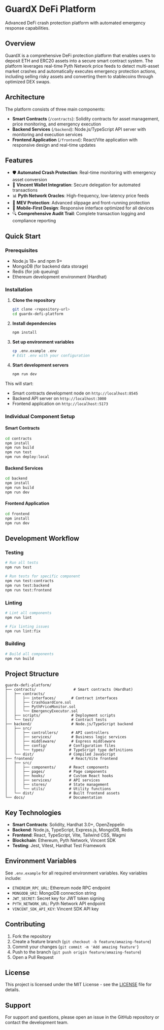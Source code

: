 # GuardX DeFi Platform

Advanced DeFi crash protection platform with automated emergency response capabilities.

## Overview

GuardX is a comprehensive DeFi protection platform that enables users to deposit ETH and ERC20 assets into a secure smart contract system. The platform leverages real-time Pyth Network price feeds to detect multi-asset market crashes and automatically executes emergency protection actions, including selling risky assets and converting them to stablecoins through optimized DEX swaps.

## Architecture

The platform consists of three main components:

- **Smart Contracts** (`/contracts`): Solidity contracts for asset management, price monitoring, and emergency execution
- **Backend Services** (`/backend`): Node.js/TypeScript API server with monitoring and execution services
- **Frontend Application** (`/frontend`): React/Vite application with responsive design and real-time updates

## Features

- 🛡️ **Automated Crash Protection**: Real-time monitoring with emergency asset conversion
- 🔗 **Vincent Wallet Integration**: Secure delegation for automated transactions
- 📊 **Pyth Network Oracles**: High-frequency, low-latency price feeds
- 🎯 **MEV Protection**: Advanced slippage and front-running protection
- 📱 **Mobile-First Design**: Responsive interface optimized for all devices
- 🔍 **Comprehensive Audit Trail**: Complete transaction logging and compliance reporting

## Quick Start

### Prerequisites

- Node.js 18+ and npm 9+
- MongoDB (for backend data storage)
- Redis (for job queuing)
- Ethereum development environment (Hardhat)

### Installation

1. **Clone the repository**
   ```bash
   git clone <repository-url>
   cd guardx-defi-platform
   ```

2. **Install dependencies**
   ```bash
   npm install
   ```

3. **Set up environment variables**
   ```bash
   cp .env.example .env
   # Edit .env with your configuration
   ```

4. **Start development servers**
   ```bash
   npm run dev
   ```

This will start:
- Smart contracts development node on `http://localhost:8545`
- Backend API server on `http://localhost:3000`
- Frontend application on `http://localhost:5173`

### Individual Component Setup

#### Smart Contracts
```bash
cd contracts
npm install
npm run build
npm run test
npm run deploy:local
```

#### Backend Services
```bash
cd backend
npm install
npm run build
npm run dev
```

#### Frontend Application
```bash
cd frontend
npm install
npm run dev
```

## Development Workflow

### Testing
```bash
# Run all tests
npm run test

# Run tests for specific component
npm run test:contracts
npm run test:backend
npm run test:frontend
```

### Linting
```bash
# Lint all components
npm run lint

# Fix linting issues
npm run lint:fix
```

### Building
```bash
# Build all components
npm run build
```

## Project Structure

```
guardx-defi-platform/
├── contracts/                 # Smart contracts (Hardhat)
│   ├── contracts/
│   │   ├── interfaces/       # Contract interfaces
│   │   ├── CrashGuardCore.sol
│   │   ├── PythPriceMonitor.sol
│   │   └── EmergencyExecutor.sol
│   ├── scripts/              # Deployment scripts
│   └── test/                 # Contract tests
├── backend/                  # Node.js/TypeScript backend
│   ├── src/
│   │   ├── controllers/      # API controllers
│   │   ├── services/         # Business logic services
│   │   ├── middleware/       # Express middleware
│   │   ├── config/          # Configuration files
│   │   └── types/           # TypeScript type definitions
│   └── dist/                # Compiled JavaScript
├── frontend/                 # React/Vite frontend
│   ├── src/
│   │   ├── components/      # React components
│   │   ├── pages/           # Page components
│   │   ├── hooks/           # Custom React hooks
│   │   ├── services/        # API services
│   │   ├── stores/          # State management
│   │   └── utils/           # Utility functions
│   └── dist/                # Built frontend assets
└── docs/                    # Documentation
```

## Key Technologies

- **Smart Contracts**: Solidity, Hardhat 3.0+, OpenZeppelin
- **Backend**: Node.js, TypeScript, Express.js, MongoDB, Redis
- **Frontend**: React, TypeScript, Vite, Tailwind CSS, Wagmi
- **Blockchain**: Ethereum, Pyth Network, Vincent SDK
- **Testing**: Jest, Vitest, Hardhat Test Framework

## Environment Variables

See `.env.example` for all required environment variables. Key variables include:

- `ETHEREUM_RPC_URL`: Ethereum node RPC endpoint
- `MONGODB_URI`: MongoDB connection string
- `JWT_SECRET`: Secret key for JWT token signing
- `PYTH_NETWORK_URL`: Pyth Network API endpoint
- `VINCENT_SDK_API_KEY`: Vincent SDK API key

## Contributing

1. Fork the repository
2. Create a feature branch (`git checkout -b feature/amazing-feature`)
3. Commit your changes (`git commit -m 'Add amazing feature'`)
4. Push to the branch (`git push origin feature/amazing-feature`)
5. Open a Pull Request

## License

This project is licensed under the MIT License - see the [LICENSE](LICENSE) file for details.

## Support

For support and questions, please open an issue in the GitHub repository or contact the development team.